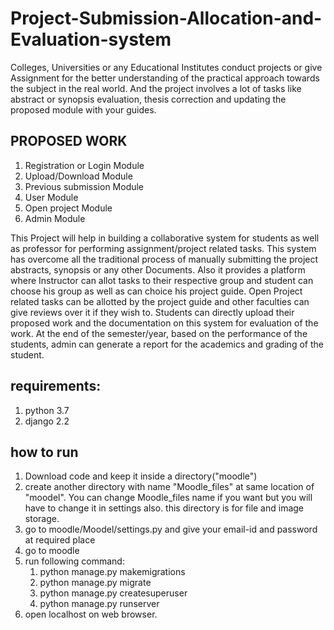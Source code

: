 # Project-Submission-Allocation-and-Evaluation-system
Colleges, Universities or any Educational Institutes conduct projects or give Assignment for the better understanding of the practical approach towards the subject in the real world. And the project involves a lot of tasks like abstract or synopsis evaluation, thesis correction and updating the proposed module with your guides.


## PROPOSED WORK
  1. Registration or Login Module
  2. Upload/Download Module
  3. Previous submission Module
  4. User Module
  5. Open project Module
  6. Admin Module
 

This Project will help in building a collaborative system for students as well as professor
for performing assignment/project related tasks. This system has overcome all the
traditional process of manually submitting the project abstracts, synopsis or any other
Documents. Also it provides a platform where Instructor can allot tasks to their
respective group and student can choose his group as well as can choice his project
guide. Open Project related tasks can be allotted by the project guide and other
faculties can give reviews over it if they wish to. Students can directly upload their
proposed work and the documentation on this system for evaluation of the work. At the
end of the semester/year, based on the performance of the students, admin can
generate a report for the academics and grading of the student.

## requirements:
  1. python 3.7
  2. django 2.2

## how to run
  1. Download code and keep it inside a directory("moodle")
  2. create another directory with name "Moodle_files" at same location of "moodel".
     You can change Moodle_files name if you want but you will have to change it in settings also.
     this directory is for file and image storage.
  3. go to moodle/Moodel/settings.py and give your email-id and password at required place
  4. go to moodle 
  5. run following command:
      1. python manage.py makemigrations
      2. python manage.py migrate
      3. python manage.py createsuperuser
      4. python manage.py runserver
  6. open localhost on web browser.
      
